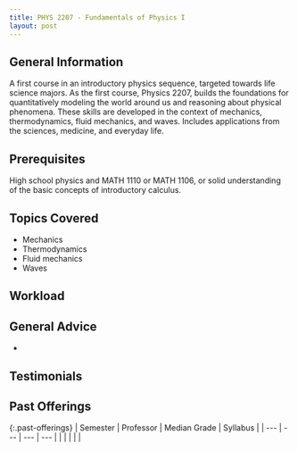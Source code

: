 ```yaml
---
title: PHYS 2207 - Fundamentals of Physics I
layout: post
---
```


<link rel="stylesheet" href="../main.css">

## General Information

A first course in an introductory physics sequence, targeted towards life science majors. As the first course, Physics 2207, builds the foundations for quantitatively modeling the world around us and reasoning about physical phenomena. These skills are developed in the context of mechanics, thermodynamics, fluid mechanics, and waves.  Includes applications from the sciences, medicine, and everyday life.

## Prerequisites

High school physics and MATH 1110 or MATH 1106, or solid understanding of the basic concepts of introductory calculus.

## Topics Covered

  -  Mechanics 
  -  Thermodynamics 
  -  Fluid mechanics 
  -  Waves

## Workload



## General Advice

  - 

## Testimonials



## Past Offerings

{:.past-offerings}
| Semester | Professor | Median Grade | Syllabus |
| --- | --- | --- | --- |
|  |  |  |  |
